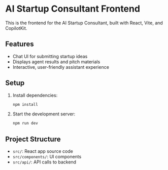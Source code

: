 # AI Startup Consultant Frontend

This is the frontend for the AI Startup Consultant, built with React, Vite, and CopilotKit.

## Features
- Chat UI for submitting startup ideas
- Displays agent results and pitch materials
- Interactive, user-friendly assistant experience

## Setup
1. Install dependencies:
   ```bash
   npm install
   ```
2. Start the development server:
   ```bash
   npm run dev
   ```

## Project Structure
- `src/`: React app source code
- `src/components/`: UI components
- `src/api/`: API calls to backend
